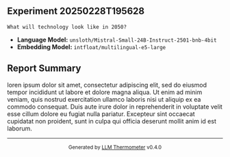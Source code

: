 ## Experiment 20250228T195628

```
What will technology look like in 2050?
```

- **Language Model:** `unsloth/Mistral-Small-24B-Instruct-2501-bnb-4bit`
- **Embedding Model:** `intfloat/multilingual-e5-large`

## Report Summary

loren ipsum dolor sit amet, consectetur adipiscing elit, sed do eiusmod tempor incididunt ut labore et dolore magna aliqua. Ut enim ad minim veniam, quis nostrud exercitation ullamco laboris nisi ut aliquip ex ea commodo consequat. Duis aute irure dolor in reprehenderit in voluptate velit esse cillum dolore eu fugiat nulla pariatur. Excepteur sint occaecat cupidatat non proident, sunt in culpa qui officia deserunt mollit anim id est laborum.

---

<div align="center">
  <sub>Generated by <a href="https://github.com/simo/llm-thermometer">LLM Thermometer</a> v0.4.0</sub>
</div>